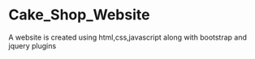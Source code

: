 # Cake_Shop_Website
 A website is created using html,css,javascript  along with bootstrap and jquery plugins
